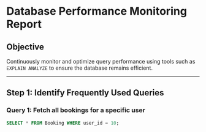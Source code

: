 # Database Performance Monitoring Report

## Objective

Continuously monitor and optimize query performance using tools such as `EXPLAIN ANALYZE` to ensure the database remains efficient.

---

## Step 1: Identify Frequently Used Queries

### Query 1: Fetch all bookings for a specific user

```sql
SELECT * FROM Booking WHERE user_id = 10;

```
